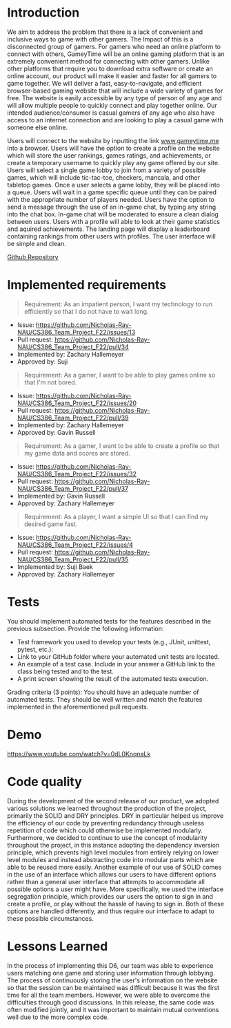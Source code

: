 # Introduction
We aim to address the problem that there is a lack of convenient and inclusive ways to game with other gamers. The Impact of this is a disconnected group of gamers. For gamers who need an online platform to connect with others, GameyTime will be an online gaming platform that is an extremely convenient method for connecting with other gamers. Unlike other platforms that require you to download extra software or create an online account, our product will make it easier and faster for all gamers to game together. We will deliver a fast, easy-to-navigate, and efficient browser-based gaming website that will include a wide variety of games for free. The website is easily accessible by any type of person of any age and will allow multiple people to quickly connect and play together online. Our intended audience/consumer is casual gamers of any age who also have access to an internet connection and are looking to play a casual game with someone else online.

Users will connect to the website by inputting the link www.gameytime.me into a browser. Users will have the option to create a profile on the website which will store the user rankings, games ratings, and achievements, or create a temporary username to quickly play any game offered by our site. Users will select a single game lobby to join from a variety of possible games, which will include tic-tac-toe, checkers, mancala, and other tabletop games. Once a user selects a game lobby, they will be placed into a queue. Users will wait in a game specific queue until they can be paired with the appropriate number of players needed. Users have the option to send a message through the use of an in-game chat, by typing any string into the chat box. In-game chat will be moderated to ensure a clean dialog between users. Users with a profile will able to look at their game statistics and aquired achievements. The landing page will display a leaderboard containing rankings from other users with profiles. The user interface will be simple and clean.

[Github Repository](https://github.com/Nicholas-Ray-NAU/CS386_Team_Project_F22)

# Implemented requirements
> Requirement: As an impatient person, I want my technology to run efficiently so that I do not have to wait long.
* Issue: https://github.com/Nicholas-Ray-NAU/CS386_Team_Project_F22/issues/13
* Pull request: https://github.com/Nicholas-Ray-NAU/CS386_Team_Project_F22/pull/34
* Implemented by: Zachary Hallemeyer
* Approved by: Suji

> Requirement: As a gamer, I want to be able to play games online so that I'm not bored.
* Issue: https://github.com/Nicholas-Ray-NAU/CS386_Team_Project_F22/issues/20
* Pull request: https://github.com/Nicholas-Ray-NAU/CS386_Team_Project_F22/pull/39
* Implemented by: Zachary Hallemeyer
* Approved by: Gavin Russell

> Requirement: As a gamer, I want to be able to create a profile so that my game data and scores are stored.
* Issue: https://github.com/Nicholas-Ray-NAU/CS386_Team_Project_F22/issues/32 
* Pull request: https://github.com/Nicholas-Ray-NAU/CS386_Team_Project_F22/pull/37
* Implemented by: Gavin Russell
* Approved by: Zachary Hallemeyer

> Requirement: As a player, I want a simple UI so that I can find my desired game fast.
* Issue: https://github.com/Nicholas-Ray-NAU/CS386_Team_Project_F22/issues/4
* Pull request: https://github.com/Nicholas-Ray-NAU/CS386_Team_Project_F22/pull/35
* Implemented by: Suji Baek
* Approved by: Zachary Hallemeyer


# Tests
You should implement automated tests for the features described in the previous subsection. Provide the following information:

- Test framework you used to develop your tests (e.g., JUnit, unittest, pytest, etc.):
- Link to your GitHub folder where your automated unit tests are located.
- An example of a test case. Include in your answer a GitHub link to the class being tested and to the test.
- A print screen showing the result of the automated tests execution. 

Grading criteria (3 points): You should have an adequate number of automated tests. They should be well written and match the features implemented in the aforementioned pull requests.

# Demo
https://www.youtube.com/watch?v=0dL0KnqnaLk

# Code quality
During the development of the second release of our product, we adopted various solutions we learned throughout the production of the project, primarily the SOLID and DRY principles. DRY in particular helped us improve the efficiency of our code by preventing redundancy through useless repetition of code which could otherwise be implemented modularly. Furthermore, we decided to continue to use the concept of modularity throughout the project, in this instance adopting the dependency inversion principle, which prevents high level modules from entirely relying on lower level modules and instead abstracting code into modular parts which are able to be reused more easily. Another example of our use of SOLID comes in the use of an interface which allows our users to have different options rather than a general user interface that attempts to accommodate all possible options a user might have. More specifically, we used the interface segregation principle, which provides our users the option to sign in and create a profile, or play without the hassle of having to sign in. Both of these options are handled differently, and thus require our interface to adapt to these possible circumstances. 

# Lessons Learned
In the process of implementing this D6, our team was able to experience users matching one game and storing user information through lobbying. The process of continuously storing the user's information on the website so that the session can be maintained was difficult because it was the first time for all the team members. However, we were able to overcome the difficulties through good discussions.
In this release, the same code was often modified jointly, and it was important to maintain mutual conventions well due to the more complex code.
